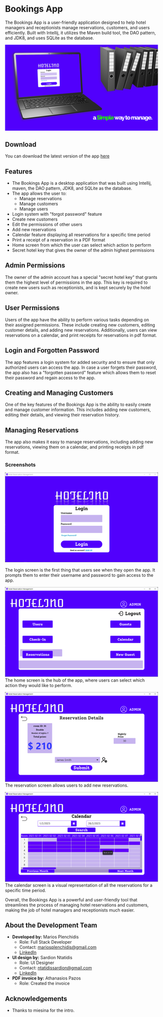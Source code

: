 # Bookings App

The Bookings App is a user-friendly application designed to help hotel managers and receptionists manage reservations, customers, and users efficiently. Built with Intellij, it utilizes the Maven build tool, the DAO pattern, and JDK8, and uses SQLite as the database.

![Banner](https://raw.githubusercontent.com/mariosplen/Bookings/master/Screenshots/banner.png)

## Download 

You can download the latest version of the app [here](https://github.com/mariosplen/Bookings/releases/tag/v1.2.0)

## Features

- The Bookings App is a desktop application that was built using Intellij, maven, the DAO pattern, JDK8, and SQLite as the database.
- The app allows the user to:
  - Manage reservations
  - Manage customers
  - Manage users
- Login system with "forgot password" feature
- Create new customers
- Edit the permissions of other users
- Add new reservations
- Calendar feature displaying all reservations for a specific time period
- Print a receipt of a reservation in a PDF format
- Home screen from which the user can select which action to perform
- Secret hotel key that gives the owner of the admin highest permissions

## Admin Permissions
The owner of the admin account has a special "secret hotel key" that grants them the highest level of permissions in the app. This key is required to create new users such as receptionists, and is kept securely by the hotel owner.

## User Permissions
Users of the app have the ability to perform various tasks depending on their assigned permissions. These include creating new customers, editing customer details, and adding new reservations. Additionally, users can view reservations on a calendar, and print receipts for reservations in pdf format.

## Login and Forgotten Password
The app features a login system for added security and to ensure that only authorized users can access the app. In case a user forgets their password, the app also has a "forgotten password" feature which allows them to reset their password and regain access to the app.

## Creating and Managing Customers
One of the key features of the Bookings App is the ability to easily create and manage customer information. This includes adding new customers, editing their details, and viewing their reservation history.

## Managing Reservations
The app also makes it easy to manage reservations, including adding new reservations, viewing them on a calendar, and printing receipts in pdf format.

### Screenshots

![Image](https://raw.githubusercontent.com/mariosplen/Bookings/master/Screenshots/login.png)

The login screen is the first thing that users see when they open the app. It prompts them to enter their username and password to gain access to the app.



![Image](https://raw.githubusercontent.com/mariosplen/Bookings/master/Screenshots/home.png)
The home screen is the hub of the app, where users can select which action they would like to perform.



![Image](https://raw.githubusercontent.com/mariosplen/Bookings/master/Screenshots/reservation.png)
The reservation screen allows users to add new reservations.



![Image](https://raw.githubusercontent.com/mariosplen/Bookings/master/Screenshots/calendar.png)
The calendar screen is a visual representation of all the reservations for a specific time period.



Overall, the Bookings App is a powerful and user-friendly tool that streamlines the process of managing hotel reservations and customers, making the job of hotel managers and receptionists much easier.


## About the Development Team

- **Developed by:** Marios Plenchidis
  - Role: Full Stack Developer
  - Contact: mariosplenchidis@gmail.com
  - [LinkedIn](https://www.linkedin.com/in/marios-p-12313a203/)
- **UI design by:** Sardion Ntatidis
  - Role: UI Designer
  - Contact: ntatidissardion@gmail.com
  - [LinkedIn](https://www.linkedin.com/in/sardion-ntatidis-b00a26259)
- **PDF invoice by:** Athanasios Pazos
  - Role: Created the invoice


## Acknowledgements
- Thanks to miesina for the intro.

